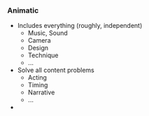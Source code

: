 ### Animatic
- Includes everything (roughly, independent)
	- Music, Sound
	- Camera
	- Design
	- Technique
	- ...
-  Solve all content problems
	- Acting
	- Timing
	- Narrative
	- ...
- 